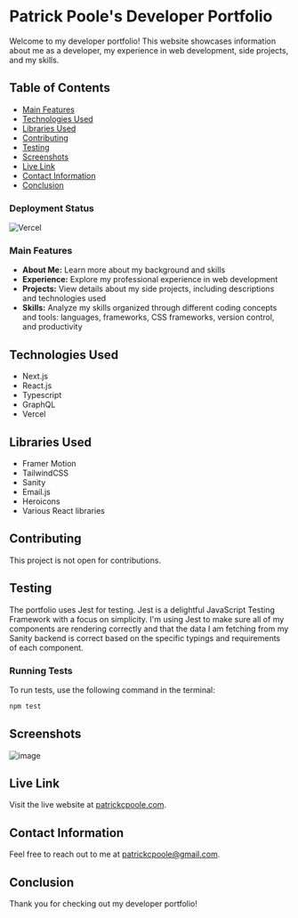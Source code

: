 # Patrick Poole's Developer Portfolio

Welcome to my developer portfolio! This website showcases information about me as a developer, my experience in web development, side projects, and my skills.

## Table of Contents

- [Main Features](#features)
- [Technologies Used](#technologies-used)
- [Libraries Used](#technologies-used)
- [Contributing](#contributing)
- [Testing](#testing)
- [Screenshots](#screenshots)
- [Live Link](#live-link)
- [Contact Information](#contact-information)
- [Conclusion](#conclusion)

### Deployment Status
![Vercel](https://therealsujitk-vercel-badge.vercel.app/?app=vercel.com/patrickcpoole/react-portfolio)

### Main Features
- **About Me:** Learn more about my background and skills
- **Experience:** Explore my professional experience in web development
- **Projects:** View details about my side projects, including descriptions and technologies used
- **Skills:** Analyze my skills organized through different coding concepts and tools: languages, frameworks, CSS frameworks, version control, and productivity

## Technologies Used
- Next.js
- React.js
- Typescript
- GraphQL
- Vercel

## Libraries Used
- Framer Motion
- TailwindCSS
- Sanity
- Email.js
- Heroicons
- Various React libraries

## Contributing
This project is not open for contributions.

## Testing

The portfolio uses Jest for testing. Jest is a delightful JavaScript Testing Framework with a focus on simplicity. 
I'm using Jest to make sure all of my components are rendering correctly and that the data I am fetching from my Sanity backend 
is correct based on the specific typings and requirements of each component.

### Running Tests

To run tests, use the following command in the terminal:

```bash
npm test
```

## Screenshots
![image](https://amplify-venu20-dev-131644-deployment.s3.amazonaws.com/portfolio-screenshots/Portfolio+Screen+Shot+2023-12-05+at+11.32.03+AM.png)

## Live Link
Visit the live website at [patrickcpoole.com](https://patrickcpoole.com).

## Contact Information
Feel free to reach out to me at [patrickcpoole@gmail.com](mailto:patrickcpoole@gmail.com).

## Conclusion
Thank you for checking out my developer portfolio!

